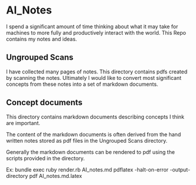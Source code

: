 # AI_Notes
I spend a significant amount of time thinking about what it may take for machines to more fully and productively interact with the world.  This Repo contains my notes and ideas.

## Ungrouped Scans

I have collected many pages of notes.  This directory contains pdfs created by
scanning the notes.  Ultimately I would like to convert most significant
concepts from these notes into a set of markdown documents.


## Concept documents

This directory contains markdown documents describing concepts I think are
important.

The content of the markdown documents is often derived from the hand written
notes stored as pdf files in the Ungrouped Scans directory.

Generally the markdown documents can be rendered to pdf using the scripts
provided in the directory.

Ex:
  bundle exec ruby render.rb AI_notes.md
  pdflatex -halt-on-error -output-directory pdf AI_notes.md.latex




